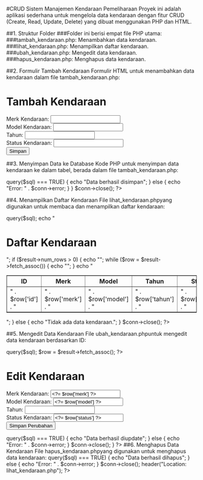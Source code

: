 #CRUD Sistem Manajemen Kendaraan Pemeliharaan
Proyek ini adalah aplikasi sederhana untuk mengelola data kendaraan dengan fitur CRUD (Create, Read, Update, Delete) yang dibuat menggunakan PHP dan HTML.

##1. Struktur Folder
###Folder ini berisi empat file PHP utama:
###tambah_kendaraan.php: Menambahkan data kendaraan.
###lihat_kendaraan.php: Menampilkan daftar kendaraan.
###ubah_kendaraan.php: Mengedit data kendaraan.
###hapus_kendaraan.php: Menghapus data kendaraan.

##2. Formulir Tambah Kendaraan
Formulir HTML untuk menambahkan data kendaraan dalam file tambah_kendaraan.php:
<!DOCTYPE html>
<html lang="id">
<head>
    <meta charset="UTF-8">
    <meta name="viewport" content="width=device-width, initial-scale=1.0">
    <title>Tambah Kendaraan</title>
</head>
<body>
    <h1>Tambah Kendaraan</h1>
    <form action="tambah_kendaraan.php" method="POST">
        <label for="merk">Merk Kendaraan:</label>
        <input type="text" name="merk" required><br>
        <label for="model">Model Kendaraan:</label>
        <input type="text" name="model" required><br>
        <label for="tahun">Tahun:</label>
        <input type="number" name="tahun" required><br>
        <label for="status">Status Kendaraan:</label>
        <input type="text" name="status" required><br>
        <input type="submit" value="Simpan">
    </form>
</body>
</html>

##3. Menyimpan Data ke Database
Kode PHP untuk menyimpan data kendaraan ke dalam tabel, berada dalam file tambah_kendaraan.php:
<?php
$conn = new mysqli('localhost', 'root', '', 'pemeliharaan_kendaraan');
if ($_SERVER['REQUEST_METHOD'] == 'POST') {
    $merk = $_POST['merk'];
    $model = $_POST['model'];
    $tahun = $_POST['tahun'];
    $status = $_POST['status'];
    $sql = "INSERT INTO kendaraan (merk, model, tahun, status) VALUES ('$merk', '$model', '$tahun', '$status')";
    if ($conn->query($sql) === TRUE) {
        echo "Data berhasil disimpan";
    } else {
        echo "Error: " . $conn->error;
    }
}
$conn->close();
?>

##4. Menampilkan Daftar Kendaraan
File lihat_kendaraan.phpyang digunakan untuk membaca dan menampilkan daftar kendaraan:
<?php
$conn = new mysqli('localhost', 'root', '', 'pemeliharaan_kendaraan');
$sql = "SELECT * FROM kendaraan";
$result = $conn->query($sql);
echo "<h1>Daftar Kendaraan</h1>";
if ($result->num_rows > 0) {
    echo "<table border='1'>
            <tr>
                <th>ID</th>
                <th>Merk</th>
                <th>Model</th>
                <th>Tahun</th>
                <th>Status</th>
                <th>Aksi</th>
            </tr>";
    while ($row = $result->fetch_assoc()) {
        echo "<tr>
                <td>" . $row['id'] . "</td>
                <td>" . $row['merk'] . "</td>
                <td>" . $row['model'] . "</td>
                <td>" . $row['tahun'] . "</td>
                <td>" . $row['status'] . "</td>
                <td>
                    <a href='ubah_kendaraan.php?id=" . $row['id'] . "'>Edit</a>
                    <a href='hapus_kendaraan.php?id=" . $row['id'] . "'>Hapus</a>
                </td>
            </tr>";
    }
    echo "</table>";
} else {
    echo "Tidak ada data kendaraan.";
}

$conn->close();
?>

##5. Mengedit Data Kendaraan
File ubah_kendaraan.phpuntuk mengedit data kendaraan berdasarkan ID:
<?php
$conn = new mysqli('localhost', 'root', '', 'pemeliharaan_kendaraan');
$id = $_GET['id'];
$sql = "SELECT * FROM kendaraan WHERE id=$id";
$result = $conn->query($sql);
$row = $result->fetch_assoc();
?>
<!DOCTYPE html>
<html lang="id">
<head>
    <meta charset="UTF-8">
    <meta name="viewport" content="width=device-width, initial-scale=1.0">
    <title>Edit Kendaraan</title>
</head>
<body>
    <h1>Edit Kendaraan</h1>
    <form action="ubah_kendaraan.php?id=<?= $id ?>" method="POST">
        <label for="merk">Merk Kendaraan:</label>
        <input type="text" name="merk" value="<?= $row['merk'] ?>" required><br>
        <label for="model">Model Kendaraan:</label>
        <input type="text" name="model" value="<?= $row['model'] ?>" required><br>
        <label for="tahun">Tahun:</label>
        <input type="number" name="tahun" value="<?= $row['tahun'] ?>" required><br>
        <label for="status">Status Kendaraan:</label>
        <input type="text" name="status" value="<?= $row['status'] ?>" required><br>                   
        <input type="submit" value="Simpan Perubahan">
    </form>
</body>
</html>
<?php
if ($_SERVER['REQUEST_METHOD'] == 'POST') {
    $merk = $_POST['merk'];
    $model = $_POST['model'];
    $tahun = $_POST['tahun'];
    $status = $_POST['status'];
    $sql = "UPDATE kendaraan SET merk='$merk', model='$model', tahun='$tahun', status='$status' WHERE id=$id";
    if ($conn->query($sql) === TRUE) {
        echo "Data berhasil diupdate";
    } else {
        echo "Error: " . $conn->error;
    }
    $conn->close();
}
?>
##6. Menghapus Data Kendaraan
File hapus_kendaraan.phpyang digunakan untuk menghapus data kendaraan:
<?php
$conn = new mysqli('localhost', 'root', '', 'pemeliharaan_kendaraan');
$id = $_GET['id'];
$sql = "DELETE FROM kendaraan WHERE id=$id";
if ($conn->query($sql) === TRUE) {
    echo "Data berhasil dihapus";
} else {
    echo "Error: " . $conn->error;
}
$conn->close();
header("Location: lihat_kendaraan.php");
?>
